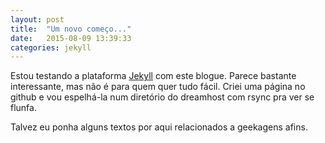 ```yaml
---
layout: post
title:  "Um novo começo..."
date:   2015-08-09 13:39:33
categories: jekyll
---
```

Estou testando a plataforma [Jekyll](http://jekyllrb.com/) com este blogue. Parece bastante interessante, mas não é para quem quer tudo fácil. Criei uma página no github e vou espelhá-la num diretório do dreamhost com rsync pra ver se flunfa.

Talvez eu ponha alguns textos por aqui relacionados a geekagens afins.